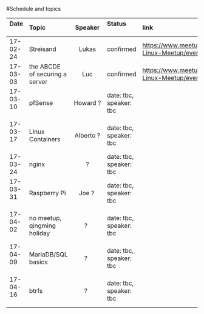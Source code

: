 #Schedule and topics


| Date          | Topic         | Speaker  |Status                    | link           |
| ------------- |:--------------|:--------:|:-------------------------|:-------------|
| 17-02-24      | Streisand     | Lukas    | confirmed     |https://www.meetup.com/Shanghai-Linux-Meetup/events/237645001/
| 17-03-03      | the ABCDE of securing a server | Luc | confirmed | https://www.meetup.com/Shanghai-Linux-Meetup/events/237752035/
| 17-03-10      | pfSense      | Howard ? | date: tbc, speaker: tbc  |
| 17-03-17      | Linux Containers | Alberto ? | date: tbc, speaker: tbc  |
| 17-03-24      | nginx        | ?   | date: tbc, speaker: tbc  |
| 17-03-31      | Raspberry Pi  | Joe ?    | date: tbc, speaker: tbc  |
| 17-04-02      | no meetup, qingming holiday | ?    | date: tbc, speaker: tbc  |
| 17-04-09      | MariaDB/SQL basics  | ?   | date: tbc, speaker: tbc  |
| 17-04-16      | btrfs        | ?   | date: tbc, speaker: tbc  |
